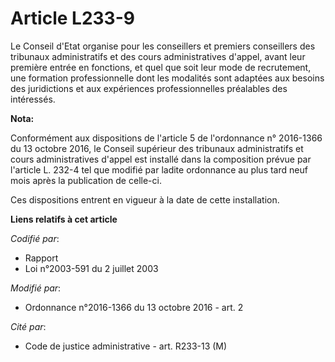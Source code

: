 # Article L233-9

Le Conseil d'Etat  organise pour les conseillers et premiers conseillers des tribunaux  administratifs et des cours
administratives d'appel, avant leur première  entrée en fonctions, et quel que soit leur mode de recrutement, une  formation
professionnelle dont les modalités sont adaptées aux besoins  des juridictions et aux expériences professionnelles préalables
des  intéressés.

**Nota:**

Conformément aux dispositions de l'article 5 de l'ordonnance n° 2016-1366 du 13 octobre 2016, le Conseil supérieur des
tribunaux administratifs et cours administratives d'appel est installé dans la composition prévue par l'article L. 232-4 tel
que modifié par ladite ordonnance au plus tard neuf mois après la publication de celle-ci. 

Ces dispositions entrent en vigueur à la date de cette installation.

**Liens relatifs à cet article**

_Codifié par_:

  - Rapport
  - Loi n°2003-591 du 2 juillet 2003

_Modifié par_:

  - Ordonnance n°2016-1366 du 13 octobre 2016 - art. 2

_Cité par_:

  - Code de justice administrative - art. R233-13 (M)
